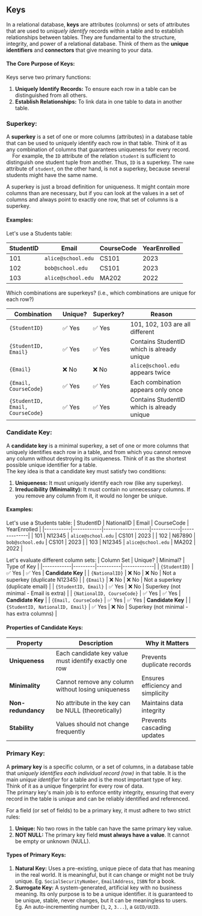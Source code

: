 ## Keys
In a relational database, **keys** are attributes (columns) or sets of attributes that are used to *uniquely identify* records within a table and to establish relationships between tables. They are fundamental to the structure, integrity, and power of a relational database. Think of them as the **unique identifiers** and **connectors** that give meaning to your data.

#### The Core Purpose of Keys:
Keys serve two primary functions:
1. **Uniquely Identify Records:** To ensure each row in a table can be distinguished from all others.
2. **Establish Relationships:** To link data in one table to data in another table.

### Superkey:
A **superkey** is a set of one or more columns (attributes) in a database table that can be used to uniquely identify each row in that table. Think of it as any combination of columns that guarantees uniqueness for every record.  
&nbsp;&nbsp;&nbsp;&nbsp;For example, the `ID` attribute of the relation `student` is sufficient to distinguish one student tuple from another. Thus, `ID` is a superkey. The `name` attribute of `student`, on the other hand, is not a superkey, because several students might have the same name.  

A superkey is just a broad definition for uniqueness. It might contain more columns than are necessary, but if you can look at the values in a set of columns and always point to exactly one row, that set of columns is a superkey.

#### Examples:
Let's use a Students table:

| StudentID | Email | CourseCode | YearEnrolled |
|-----------|-------------------|------------|--------------|
| 101 | `alice@school.edu` | CS101 | 2023 |
| 102 | `bob@school.edu` | CS101 | 2023 |
| 103 | `alice@school.edu` | MA202 | 2022 |

Which combinations are superkeys? (i.e., which combinations are unique for each row?)

| Combination | Unique? | Superkey? | Reason |
|-------------|---------|-----------|---------|
| `{StudentID}` | ✅ Yes | ✅ Yes | 101, 102, 103 are all different |
| `{StudentID, Email}` | ✅ Yes | ✅ Yes | Contains StudentID which is already unique |
| `{Email}` | ❌ No | ❌ No | `alice@school.edu` appears twice |
| `{Email, CourseCode}` | ✅ Yes | ✅ Yes | Each combination appears only once |
| `{StudentID, Email, CourseCode}` | ✅ Yes | ✅ Yes | Contains StudentID which is already unique |

### Candidate Key:
A **candidate key** is a minimal superkey, a set of one or more columns that uniquely identifies each row in a table, and from which you cannot remove any column without destroying its uniqueness. Think of it as the shortest possible unique identifier for a table.  
The key idea is that a candidate key must satisfy two conditions:
1. **Uniqueness:** It must uniquely identify each row (like any superkey).
2. **Irreducibility (Minimality):** It must contain no unnecessary columns. If you remove any column from it, it would no longer be unique.

#### Examples:
Let's use a Students table:
| StudentID | NationalID | Email | CourseCode | YearEnrolled |
|-----------|------------|-------------------|------------|--------------|
| 101 | N12345 | `alice@school.edu` | CS101 | 2023 |
| 102 | N67890 | `bob@school.edu` | CS101 | 2023 |
| 103 | N12345 | `alice@school.edu` | MA202 | 2022 |

Let's evaluate different column sets:
| Column Set | Unique? | Minimal? | Type of Key |
|------------|---------|----------|-------------|
| `{StudentID}` | ✅ Yes | ✅ Yes | **Candidate Key** |
| `{NationalID}` | ❌ No | ❌ No | Not a superkey (duplicate N12345) |
| `{Email}` | ❌ No | ❌ No | Not a superkey (duplicate email) |
| `{StudentID, Email}` | ✅ Yes | ❌ No | Superkey (not minimal - Email is extra) |
| `{NationalID, CourseCode}` | ✅ Yes | ✅ Yes | **Candidate Key** |
| `{Email, CourseCode}` | ✅ Yes | ✅ Yes | **Candidate Key** |
| `{StudentID, NationalID, Email}` | ✅ Yes | ❌ No | Superkey (not minimal - has extra columns) |

#### Properties of Candidate Keys:
| Property | Description | Why it Matters |
|----------|-------------|----------------|
| **Uniqueness** | Each candidate key value must identify exactly one row | Prevents duplicate records |
| **Minimality** | Cannot remove any column without losing uniqueness | Ensures efficiency and simplicity |
| **Non-redundancy** | No attribute in the key can be NULL (theoretically) | Maintains data integrity |
| **Stability** | Values should not change frequently | Prevents cascading updates |

### Primary Key:
A **primary key** is a specific column, or a set of columns, in a database table that *uniquely identifies each individual record (row)* in that table. It is the main *unique identifier* for a table and is the most important type of key. Think of it as a unique fingerprint for every row of data.  
The primary key's main job is to enforce entity integrity, ensuring that every record in the table is unique and can be reliably identified and referenced.  

For a field (or set of fields) to be a primary key, it must adhere to two strict rules:
1. **Unique:** No two rows in the table can have the same primary key value.
2. **NOT NULL:** The primary key field **must always have a value**. It cannot be empty or unknown (NULL).

#### Types of Primary Keys:
1. **Natural Key:** Uses a pre-existing, unique piece of data that has meaning in the real world. It is meaningful, but it can change or might not be truly unique. Eg. `SocialSecurityNumber`, `EmailAddress`, `ISBN` for a book.
2. **Surrogate Key:** A system-generated, artificial key with no business meaning. Its only purpose is to be a unique identifier. it is guaranteed to be unique, stable, never changes, but it can be meaningless to users. Eg. An auto-incrementing number (`1`, `2`, `3...`), a `GUID/UUID`. 
